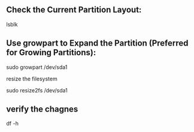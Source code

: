 
## Check the Current Partition Layout:

   lsblk

## Use growpart to Expand the Partition (Preferred for Growing Partitions):

  sudo growpart /dev/sda1
  
  resize the filesystem
  
  sudo resize2fs /dev/sda1

## verify the chagnes

  df -h
